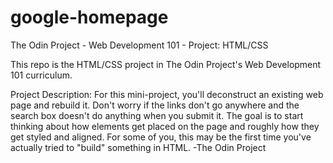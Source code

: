 # google-homepage
The Odin Project - Web Development 101 - Project: HTML/CSS

This repo is the HTML/CSS project in The Odin Project's Web Development 101 curriculum. 

Project Description: For this mini-project, you'll deconstruct an existing web page and rebuild it. Don't worry if the links don't go anywhere and the search box doesn't do anything when you submit it. The goal is to start thinking about how elements get placed on the page and roughly how they get styled and aligned. For some of you, this may be the first time you've actually tried to "build" something in HTML. -The Odin Project

